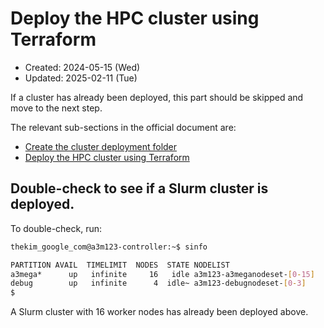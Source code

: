 # Deploy the HPC cluster using Terraform
* Created: 2024-05-15 (Wed)
* Updated: 2025-02-11 (Tue)

If a cluster has already been deployed, this part should be skipped and move to the next step.

The relevant sub-sections in the official document are:
* [Create the cluster deployment folder](https://cloud.google.com/cluster-toolkit/docs/quickstarts/slurm-cluster#create_the_cluster_deployment_folder)
* [Deploy the HPC cluster using Terraform](https://cloud.google.com/cluster-toolkit/docs/quickstarts/slurm-cluster#deploy_the_hpc_cluster_using_terraform)

## Double-check to see if a Slurm cluster is deployed.
To double-check, run:
```bash
thekim_google_com@a3m123-controller:~$ sinfo
```
```bash
PARTITION AVAIL  TIMELIMIT  NODES  STATE NODELIST
a3mega*      up   infinite     16   idle a3m123-a3meganodeset-[0-15]
debug        up   infinite      4  idle~ a3m123-debugnodeset-[0-3]
$
```
A Slurm cluster with 16 worker nodes has already been deployed above.
